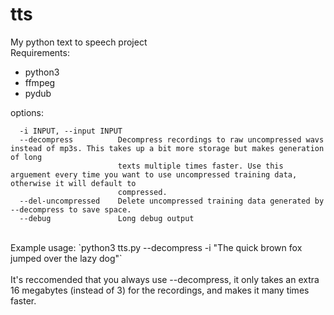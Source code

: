 # tts
My python text to speech project
<br>
Requirements:
 - python3
 - ffmpeg
 - pydub

options:
```  -h, --help            show this help message and exit
  -i INPUT, --input INPUT
  --decompress          Decompress recordings to raw uncompressed wavs instead of mp3s. This takes up a bit more storage but makes generation of long
                        texts multiple times faster. Use this arguement every time you want to use uncompressed training data, otherwise it will default to
                        compressed.
  --del-uncompressed    Delete uncompressed training data generated by --decompress to save space.
  --debug               Long debug output
```
<br>
Example usage:
`python3 tts.py --decompress -i "The quick brown fox jumped over the lazy dog"`
<br><br>
It's reccomended that you always use --decompress, it only takes an extra 16 megabytes (instead of 3) for the recordings, and makes it many times faster.
